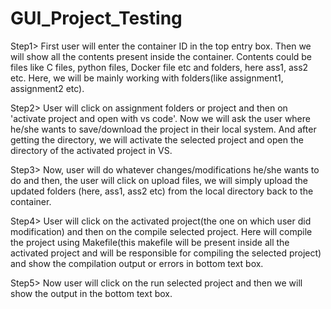 # GUI_Project_Testing
Step1> First user will enter the container ID in the top entry box. Then we will show all the contents present inside the container. Contents could be files like C files, python files, Docker file etc and folders, here ass1, ass2 etc.
Here, we will be mainly working with folders(like assignment1, assignment2 etc).
 
Step2> User will click on assignment folders or project and then on 'activate project and open with vs code'. Now we will ask the user where he/she wants to save/download the project in their local system. And after getting the directory, we will activate the selected project and  open the directory of the activated project in VS.
 
Step3> Now, user will do whatever changes/modifications he/she wants to do and then, the user will click on upload files, we will simply upload the updated folders (here, ass1, ass2 etc) from the local directory back to the container. 
 
 Step4> User will click on the activated project(the one on which user did modification) and then on the compile selected project. Here will compile the project using Makefile(this makefile will be present inside all the activated project and will be responsible for compiling the selected project) and show the compilation output or errors in bottom text box.
 
Step5> Now user will click on the run selected project and then we will show the output in the bottom text box.

